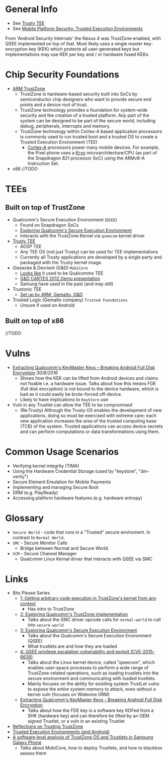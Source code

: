 # General Info

- See [Trusty TEE](https://source.android.com/security/trusty/index.html)
- See [Mobile Platform Security: Trusted Execution Environments](http://asokan.org/asokan/Padova2014/tutorial-mobileplatsec.pdf)

From 'Android Security Internals' the Nexus 4 was TrustZone enabled, with QSEE implemented on top of that. Most likely uses a single master key-encryption key (KEK) which protects all user-generated keys but implementations may use KEK per key and / or hardware fused KEKs.

# Chip Security Foundations

- [ARM TrustZone](https://www.arm.com/products/security-on-arm/trustzone)
  - TrustZone is hardware-based security built into SoCs by semiconductor chip designers who want to provide secure end points and a device root of trust. 
  - TrustZone technology provides a foundation for system-wide security and the creation of a trusted platform. Any part of the system can be designed to be part of the secure world, including debug, peripherals, interrupts and memory.
  - TrustZone technology within Cortex-A based application processors is commonly used to run trusted boot and a trusted OS to create a Trusted Execution Environment (TEE)
    - [Cortex-A](https://www.arm.com/products/processors/cortex-a) processors power many mobile devices. For example, the Pixel phone uses a [Kryo](https://en.wikipedia.org/wiki/Kryo_(microarchitecture)) microarchitecture/CPU (as part of the Snapdragon 821 processor SoC) using the ARMv8-A Instruction Set. 
- x86 //TODO
  
# TEEs

## Built on top of TrustZone
   
- Qualcomm's Secure Execution Environment (`QSEE`)
  - Found on Snapdragon SoCs
  - [Exploring Qualcomm's Secure Execution Environment](http://bits-please.blogspot.co.uk/2016/04/exploring-qualcomms-secure-execution.html)
  - Interacts with the TrustZone Kernel via `qseecom` kernel driver
- [Trusty TEE](https://source.android.com/security/trusty/)
  - AOSP TEE
  - Any TEE OS (not just Trusty) can be used for TEE implementations
  - Currently all Trusty applications are developed by a single party and packaged with the Trusty kernel image.
- Giesecke & Devrient (G&D) `MobiCore`
  - [Looks like](http://www.smartinsights.net/Secure-Transactions-News/ARM-Gemalto-and-G-D-launch-Trustonic-for-TEE) it used to be Qualcomms TEE
  - [G&D CARTES 2012 Demo presentation](https://www.gi-de.com/gd_media/media/documents/complementary_material/events_1/04_STE_CARTES__Demo_Presentation.pdf)
  - Samung have used in the past (and may still)
- Trustonic TEE 
  - [Set up by ARM, Gemalto, G&D](http://www.smartinsights.net/Secure-Transactions-News/ARM-Gemalto-and-G-D-launch-Trustonic-for-TEE)
- Trusted Logic (Gemalto company) `Trusted Foundations`
  - Unsure if used on Android

## Built on top of x86

//TODO

# Vulns

- [Extracting Qualcomm's KeyMaster Keys – Breaking Android Full Disk Encryption](https://news.ycombinator.com/item?id=12007923) _30/6/2016_
  - Shows how the KEK can be lifted from Android devices and claims not fixable i.e. a hardware issue. Talks about how this means FDE (full disk encryption) is not bound to the device hardware, which is bad as it could easily be brute-forced off-device. 
  - Likely to have implications to `KeyStore` use
- Vuln in any Trustlet can allow the TEE to be compromised
  - (Re:Trusty) Although the Trusty OS enables the development of new applications, doing so must be exercised with extreme care; each new application increases the area of the trusted computing base (TCB) of the system. Trusted applications can access device secrets and can perform computations or data transformations using them.
  
# Common Usage Scenarios

- Verifying kernel integrity (TIMA)
- Using the Hardware Credential Storage (used by "keystore", "dm-verity")
- Secure Element Emulation for Mobile Payments
- Implementing and managing Secure Boot
- DRM (e.g. PlayReady)
- Accessing platform hardware features (e.g. hardware entropy)

# Glossary 

- `Secure World` - code that runs in a "Trusted" secure enviroment. In contrast to `Normal World`.
- `SMC` - Secure Monitor Calls
  - Bridge between Normal and Secure World.
- `SCM` - Secure Channel Manager
  - Qualcomm Linux Kernal driver that interacts with QSEE via SMC

# Links

- Bits Please Series
  - [1: Getting arbitrary code execution in TrustZone's kernel from any context](http://bits-please.blogspot.co.uk/2015/03/getting-arbitrary-code-execution-in.html)
    - Has intro to TrustZone
  - [2: Exploring Qualcomm's TrustZone implementation](http://bits-please.blogspot.co.uk/2015/08/exploring-qualcomms-trustzone.html)
    - Talks about the SMC driver opcode calls for `normal-world` to call into `secure-world`
  - [3: Exploring Qualcomm's Secure Execution Environment](http://bits-please.blogspot.co.uk/2016/04/exploring-qualcomms-secure-execution.html)
    - Talks about the Qualcomm's Secure Execution Environment (QSEE)
    - What trustlets are and how they are loaded
  - [4: QSEE privilege escalation vulnerability and exploit (CVE-2015-6639)](http://bits-please.blogspot.co.uk/2016/05/qsee-privilege-escalation-vulnerability.html)
    - Talks about the Linux kernel device, called "qseecom", which enables user-space processes to perform a wide range of TrustZone-related operations, such as loading trustlets into the secure environment and communicating with loaded trustlets.
    - Mainly focuses on the ability for exisiting system TrustLet vulns to expose the entire system memory to attack, even without a kernel vuln (focuses on Widevine DRM)
  - [Extracting Qualcomm's KeyMaster Keys - Breaking Android Full Disk Encryption](http://bits-please.blogspot.co.uk/2016/06/extracting-qualcomms-keymaster-keys.html)
    - Talks about how the FDE key is a software key KDFed from a SHK (hardware key) and can therefore be lifted by an OEM signed Trustlet, or a vuln in an existing Trustlet
- [Reflections on Trusting TrustZone](https://www.blackhat.com/docs/us-14/materials/us-14-Rosenberg-Reflections-on-Trusting-TrustZone.pdf)
- [Trusted Execution Environments (and Android)](https://usmile.at/sites/default/files/androidsecuritysymposium/presentations2015/Ekberg_AndroidAndTrustedExecutionEnvironments.pdf)
- [A software level analysis of TrustZone OS and Trustlets in Samsung Galaxy Phone](https://sensepost.com/blog/2013/a-software-level-analysis-of-trustzone-os-and-trustlets-in-samsung-galaxy-phone/)
  - Talks about MobiCore, how to deploy Trustlets, and how to blackbox assess them
